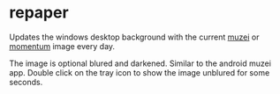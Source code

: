 # repaper
Updates the windows desktop background with the current [muzei](http://www.muzei.co) or [momentum](https://momentumdash.com/) image every day.

The image is optional blured and darkened. Similar to the android muzei app. Double click on the tray icon to show the image unblured for some seconds.
